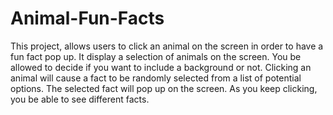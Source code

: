# Animal-Fun-Facts
This project, allows users to click an animal on the screen in order to have a fun fact pop up. It
display a selection of animals on the screen. You be allowed to decide if you want to include a background or not.
Clicking an animal will cause a fact to be randomly selected from a list of potential options. 
The selected fact will pop up on the screen. As you keep clicking, you be able to see different facts.

